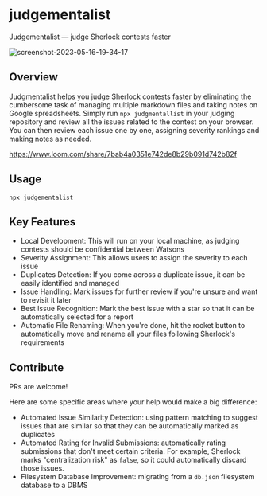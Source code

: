 # judgementalist

Judgementalist — judge Sherlock contests faster

![screenshot-2023-05-16-19-34-17](https://github.com/aviggiano/judgementalist/assets/3029017/abe5a366-8651-4bd5-a170-a448949a2a4f)

## Overview

Judgmentalist helps you judge Sherlock contests faster by eliminating the cumbersome task of managing multiple markdown files and taking notes on Google spreadsheets. Simply run `npx judgmentallist` in your judging repository and review all the issues related to the contest on your browser. You can then review each issue one by one, assigning severity rankings and making notes as needed.

https://www.loom.com/share/7bab4a0351e742de8b29b091d742b82f

## Usage

```
npx judgementalist
```

## Key Features

- Local Development: This will run on your local machine, as judging contests should be confidential between Watsons
- Severity Assignment: This allows users to assign the severity to each issue
- Duplicates Detection: If you come across a duplicate issue, it can be easily identified and managed
- Issue Handling: Mark issues for further review if you're unsure and want to revisit it later
- Best Issue Recognition: Mark the best issue with a star so that it can be automatically selected for a report
- Automatic File Renaming: When you're done, hit the rocket button to automatically move and rename all your files following Sherlock's requirements

## Contribute

PRs are welcome!

Here are some specific areas where your help would make a big difference:

- Automated Issue Similarity Detection: using pattern matching to suggest issues that are similar so that they can be automatically marked as duplicates
- Automated Rating for Invalid Submissions: automatically rating submissions that don't meet certain criteria. For example, Sherlock marks "centralization risk" as `false`, so it could automatically discard those issues.
- Filesystem Database Improvement: migrating from a `db.json` filesystem database to a DBMS
